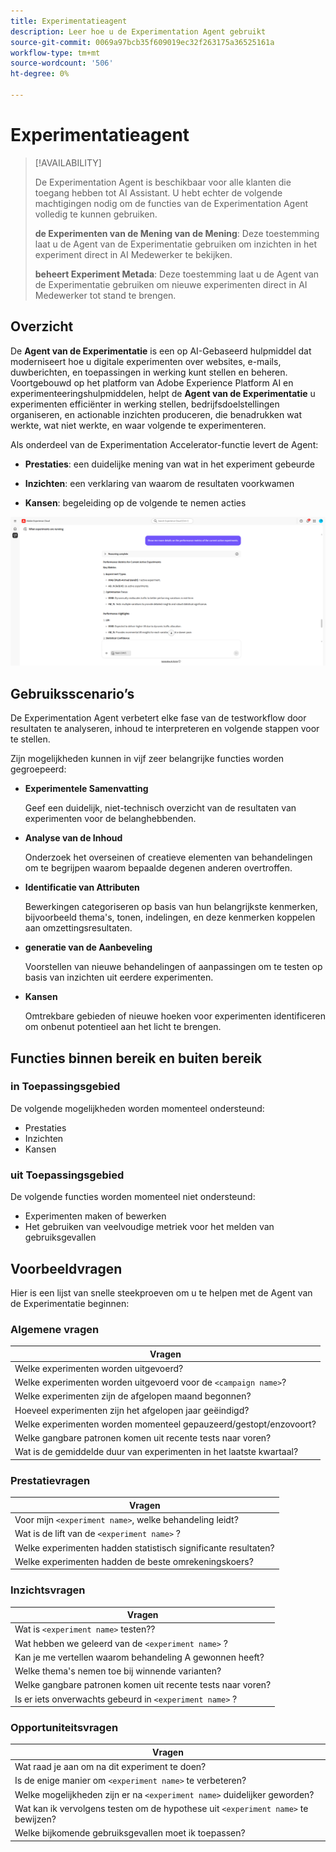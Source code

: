 ```yaml
---
title: Experimentatieagent
description: Leer hoe u de Experimentation Agent gebruikt
source-git-commit: 0069a97bcb35f609019ec32f263175a36525161a
workflow-type: tm+mt
source-wordcount: '506'
ht-degree: 0%

---
```


# Experimentatieagent

>[!AVAILABILITY]
>
>De Experimentation Agent is beschikbaar voor alle klanten die toegang hebben tot AI Assistant. U hebt echter de volgende machtigingen nodig om de functies van de Experimentation Agent volledig te kunnen gebruiken.
>
>**de Experimenten van de Mening van de Mening**: Deze toestemming laat u de Agent van de Experimentatie gebruiken om inzichten in het experiment direct in AI Medewerker te bekijken.
>
>**beheert Experiment Metada**: Deze toestemming laat u de Agent van de Experimentatie gebruiken om nieuwe experimenten direct in AI Medewerker tot stand te brengen.

## Overzicht

De **Agent van de Experimentatie** is een op AI-Gebaseerd hulpmiddel dat moderniseert hoe u digitale experimenten over websites, e-mails, duwberichten, en toepassingen in werking kunt stellen en beheren. Voortgebouwd op het platform van Adobe Experience Platform AI en experimenteeringshulpmiddelen, helpt de **Agent van de Experimentatie** u experimenten efficiënter in werking stellen, bedrijfsdoelstellingen organiseren, en actionable inzichten produceren, die benadrukken wat werkte, wat niet werkte, en waar volgende te experimenteren.

Als onderdeel van de Experimentation Accelerator-functie levert de Agent:

* **Prestaties**: een duidelijke mening van wat in het experiment gebeurde

* **Inzichten**: een verklaring van waarom de resultaten voorkwamen

* **Kansen**: begeleiding op de volgende te nemen acties

![&#x200B; Steekproef voor de Agent van de Experimentatie &#x200B;](./images/experiment/experiment-agent.png)

## Gebruiksscenario’s

De Experimentation Agent verbetert elke fase van de testworkflow door resultaten te analyseren, inhoud te interpreteren en volgende stappen voor te stellen.

Zijn mogelijkheden kunnen in vijf zeer belangrijke functies worden gegroepeerd:

* **Experimentele Samenvatting**

  Geef een duidelijk, niet-technisch overzicht van de resultaten van experimenten voor de belanghebbenden.

* **Analyse van de Inhoud**

  Onderzoek het overseinen of creatieve elementen van behandelingen om te begrijpen waarom bepaalde degenen anderen overtroffen.

* **Identificatie van Attributen**

  Bewerkingen categoriseren op basis van hun belangrijkste kenmerken, bijvoorbeeld thema&#39;s, tonen, indelingen, en deze kenmerken koppelen aan omzettingsresultaten.

* **generatie van de Aanbeveling**

  Voorstellen van nieuwe behandelingen of aanpassingen om te testen op basis van inzichten uit eerdere experimenten.

* **Kansen**

  Omtrekbare gebieden of nieuwe hoeken voor experimenten identificeren om onbenut potentieel aan het licht te brengen.

## Functies binnen bereik en buiten bereik

### **in Toepassingsgebied**

De volgende mogelijkheden worden momenteel ondersteund:

* Prestaties
* Inzichten
* Kansen

### **uit Toepassingsgebied**

De volgende functies worden momenteel niet ondersteund:

* Experimenten maken of bewerken
* Het gebruiken van veelvoudige metriek voor het melden van gebruiksgevallen

## Voorbeeldvragen

Hier is een lijst van snelle steekproeven om u te helpen met de Agent van de Experimentatie beginnen:

### Algemene vragen

| Vragen |
|-|
| Welke experimenten worden uitgevoerd? |
| Welke experimenten worden uitgevoerd voor de `<campaign name>`? |
| Welke experimenten zijn de afgelopen maand begonnen? |
| Hoeveel experimenten zijn het afgelopen jaar geëindigd? |
| Welke experimenten worden momenteel gepauzeerd/gestopt/enzovoort? |
| Welke gangbare patronen komen uit recente tests naar voren? |
| Wat is de gemiddelde duur van experimenten in het laatste kwartaal? |

### Prestatievragen

| Vragen |
|-|
| Voor mijn `<experiment name>`, welke behandeling leidt? |
| Wat is de lift van de `<experiment name>` ? |
| Welke experimenten hadden statistisch significante resultaten? |
| Welke experimenten hadden de beste omrekeningskoers? |

### Inzichtsvragen

| Vragen |
|-|
| Wat is `<experiment name>` testen?? |
| Wat hebben we geleerd van de `<experiment name>` ? |
| Kan je me vertellen waarom behandeling A gewonnen heeft? |
| Welke thema&#39;s nemen toe bij winnende varianten? |
| Welke gangbare patronen komen uit recente tests naar voren? |
| Is er iets onverwachts gebeurd in `<experiment name>` ? |

### Opportuniteitsvragen

| Vragen |
|-|
| Wat raad je aan om na dit experiment te doen? |
| Is de enige manier om `<experiment name>` te verbeteren? |
| Welke mogelijkheden zijn er na `<experiment name>` duidelijker geworden? |
| Wat kan ik vervolgens testen om de hypothese uit `<experiment name>` te bewijzen? |
| Welke bijkomende gebruiksgevallen moet ik toepassen? |
